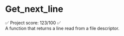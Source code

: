 # Get_next_line
✅ Project score: 123/100 ✅  
A function that returns a line read from a file descriptor.
